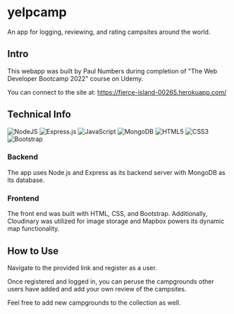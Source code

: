 # yelpcamp

An app for logging, reviewing, and rating campsites around the world.

## Intro

This webapp was built by Paul Numbers during completion of "The Web Developer Bootcamp 2022" course on Udemy.

You can connect to the site at: https://fierce-island-00265.herokuapp.com/

## Technical Info

![NodeJS](https://img.shields.io/badge/node.js-6DA55F?style=for-the-badge&logo=node.js&logoColor=white)
![Express.js](https://img.shields.io/badge/express.js-%23404d59.svg?style=for-the-badge&logo=express&logoColor=%2361DAFB)
![JavaScript](https://img.shields.io/badge/javascript-%23323330.svg?style=for-the-badge&logo=javascript&logoColor=%23F7DF1E)
![MongoDB](https://img.shields.io/badge/MongoDB-%234ea94b.svg?style=for-the-badge&logo=mongodb&logoColor=white)
![HTML5](https://img.shields.io/badge/html5-%23E34F26.svg?style=for-the-badge&logo=html5&logoColor=white)
![CSS3](https://img.shields.io/badge/css3-%231572B6.svg?style=for-the-badge&logo=css3&logoColor=white)
![Bootstrap](https://img.shields.io/badge/bootstrap-%23563D7C.svg?style=for-the-badge&logo=bootstrap&logoColor=white)

### Backend

The app uses Node.js and Express as its backend server with MongoDB as its database. 

### Frontend

The front end was built with HTML, CSS, and Bootstrap. Additionally, Cloudinary was utilized for image storage and Mapbox powers its dynamic map functionality.

## How to Use

Navigate to the provided link and register as a user.

Once registered and logged in, you can peruse the campgrounds other users have added and add your own review of the campsites. 

Feel free to add new campgrounds to the collection as well.
